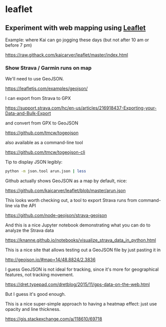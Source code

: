 # leaflet

## Experiment with web mapping using [Leaflet](https://leafletjs.com/)

Example: where Kai can go jogging these days
(but not after 10 am or before 7 pm)

https://raw.githack.com/kaicarver/leaflet/master/index.html

### Show Strava / Garmin runs on map

We'll need to use GeoJSON.

https://leafletjs.com/examples/geojson/

I can export from Strava to GPX

https://support.strava.com/hc/en-us/articles/216918437-Exporting-your-Data-and-Bulk-Export

and convert from GPX to GeoJSON

https://github.com/tmcw/togeojson

also available as a command-line tool

https://github.com/tmcw/togeojson-cli

Tip to display JSON legibly:

```bash
python -m json.tool arun.json | less
```

Github actually shows GeoJSON as a map by default, nice:

https://github.com/kaicarver/leaflet/blob/master/arun.json

This looks worth checking out, a tool to export Strava runs from command-line via the API

https://github.com/node-geojson/strava-geojson

And this is a nice Jupyter notebook demonstrating what you can do to analyze the Strava data

https://knanne.github.io/notebooks/visualize_strava_data_in_python.html

This is a nice site that allows testing out a GeoJSON file by just pasting it in

http://geojson.io/#map=14/48.8824/2.3836

I guess GeoJSON is not ideal for tracking, since it's more for geographical features, not tracking movement.

https://dret.typepad.com/dretblog/2015/11/gps-data-on-the-web.html

But I guess it's good enough.

This is a nice super-simple approach to having a heatmap effect: just use opacity and line thickness.

https://gis.stackexchange.com/a/118610/69718
